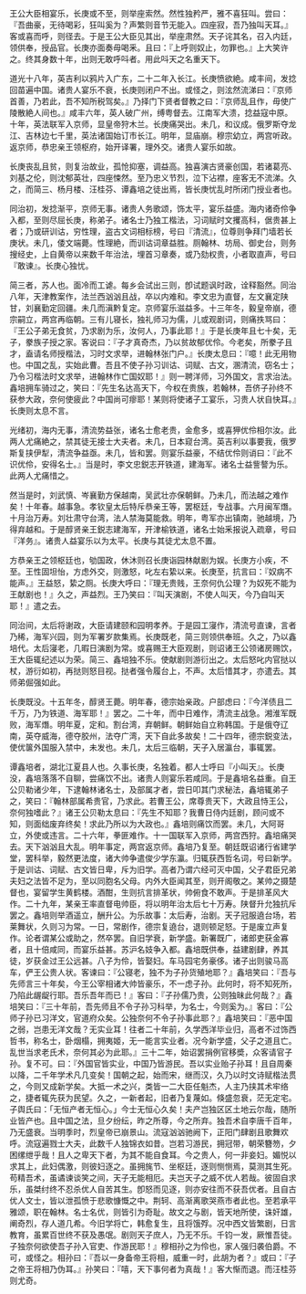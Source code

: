 <!-- { "loadSidebar": true } -->
王公大臣相宴乐，长庚或不至，则举座索然。然性独矜严，雅不喜狂叫。尝曰：『吾曲豪，无待喝彩，狂叫奚为？声繁则音节无能入。四座寂，吾乃独叫天耳。』客或喜而呼，则径去。于是王公大臣见其出，举座肃然。天子诧其名，召入内廷，领供奉，授品官。长庚亦面奏毋喝釆。且曰：『上呼则奴止，勿罪也。』上大笑许之。终其身数十年，出则无敢呼呌者。用此呌天之名重天下。

道光十八年，英吉利以鸦片入广东，二十二年入长江。长庚愤欲絶。咸丰间，发捻回苗遍中国。诸贵人宴乐不衰，长庚则闭户不出。或怪之，则泫然流涕曰：『京师首善，乃若此，吾不知所税驾矣。』乃择门下贤者督教之曰：『京师乱且作，毋使广陵散絶人间也。』咸丰六年，英人破广州，缚粤督去。江南军大溃，捻益寇中原。十年，英法联军入京师，显皇帝狩木兰。长庚痛哭出。未几，和议成。俄罗斯夺龙江、吉林边七千里，英法诸国始订市长江。明年，显庙崩。穆宗幼立，两宫听政。返京师，恭忠亲王领枢府，始开译署，理外交。诸贵人宴乐如故。

长庚丧乱且贫，则复治故业，孤怆抑塞，调益高。独喜演古贤豪创国，若诸葛亮、刘基之伦，则沈郁英壮，四座悚然。至乃忠义节烈，泣下沾襟，座客无不流涕。久之，而简三、杨月楼、汪桂芬、谭鑫培之徒出焉，皆长庚忧乱时所闭门授业者也。

同治初，发捻渐平，京师无事。诸贵人务歌颂，饰太平，宴乐益盛。海内诸奇伶争入都，至则尽屈长庚，称弟子。诸名士乃独工楷法，习词赋时文攫高科，倨贵甚上者；乃或研训诂，穷性理，盗古文词相标榜，号曰『清流』，位尊则争拜门墙若长庚状。未几，倭文端薨。性理絶，而训诂词章益胜。厕翰林、坊局、御史台，则务搜经史，上自黄帝以来数千年治法，埋首习章奏，或乃劾权贵，小者取直声，号曰『敢谏』。长庚心独忧。

简三者，苏人也。面冷而工谑。每乡会试出三则，卽试题讽时政，诠释豁然。同治八年，天津教案作，法兰西汹汹且战，卒以内难和。李文忠为直督，左文襄定陕甘，刘襄勤定回疆。未几而滇黔复定。京师宴乐滋益多。十三年冬，毅皇帝崩，德宗嗣立，两宫再临朝。三有儿寝长，独礼师习为儒，儿或观剧词，则痛抶骂曰：『王公子弟无食贫，乃求剧为乐，汝何人，乃事此耶！』于是长庚年且七十矣，无子，豢族子授之家。客说曰：『子才真奇杰，乃以贫故郁优伶。今老矣，所豢子且才，盍请名师授楷法，习时文求举，进翰林张门户。』长庚太息曰：『噫！此无用物也。中国之乱，实始此曹。吾且不使子孙习训诂、词赋、古文，溷清流，窃名士；乃令习楷法时文求举，进翰林作亡国奴耶！』则一聘洋师，习外国文，言求治法。鑫培拥车骑过之，笑曰：『先生名达高天下，今权在贵族，若翰林，吾侪子孙终不获参大政，奈何使疲此？中国尚可瘳耶！某则将使诸子工宴乐，习贵人状自快耳。』长庚则太息不言。

光绪初，海内无事，清流势益张，诸名士愈老贵，金愈多，或喜狎优伶相尔汝。此两人尤痛絶之，禁其徒无接士大夫者。未几，日本窥台湾。英吉利以事要我，俄罗斯复挟伊犁，清流争益亟。未几，皆和罢。则宴乐益豪，不结优伶则诮曰：『此不识优伶，安得名士。』当是时，李文忠鋭志开铁道，建海军。诸名士益訾謷为乐。此两人尤痛惜之。

然当是时，刘武慎、岑襄勤方保越南，吴武壮亦保朝鲜。乃未几，而法越之难作矣！十年春。越事急。孝钦皇太后特斥恭亲王等，罢枢廷，专战事。六月闽军熸。十月治万寿。刘壮肃守台湾，法人禁海莫能救。明年，粤军亦出镇南，驰越境，乃得弃越和。于是醇贤亲王鋭志建海军，开津榆铁道，诸名士始釆报说入疏章，号曰『洋务』。诸贵人益宴乐以为太平。长庚与其徒尤太息不置。

方恭亲王之领枢廷也，劬国政，休沐则召长庚诣园林献剧为娱。长庚方小疾，不至。王性固坦怡，方虑外交，则激怒，叱左右絷以来。长庚至，抗言曰：『奴病不能声。』王益怒，絷之厕。长庚大呼曰：『理无贵贱，王奈何仇公理？为奴死不能为王献剧也！』久之，声益烈。王乃笑曰：『叫天演剧，不使人叫天，今乃自叫天耶！』遣之去。

同治间，太后将谢政，大臣请建颐和园明孝养。于是园工寖作，清流号直谏，言者乃稀，海军兴园，则为军署岁款集焉。长庚既老，简三则领供奉班。久之，乃以鑫培代。太后寖老，几暇日演剧为常。或喜赐王大臣观剧，则诏诸王公领诸房赐饮，王大臣辄纪述以为荣。简三、鑫培独不乐。使献剧则游衍出之。太后怒叱内官挞以杖，游衍如初，再挞则怒目视。挞者强令履台上，不声。太后惜其才，亦遣去。其师弟倔强如此。

长庚既没。十五年冬，醇贤王薨。明年春，德宗始亲政。户部虑曰：『今洋债且二千万，乃为铁道、海军耶！』罢之。二十年，而中日难作，清流主战急。湘淮军既败，海军熸。明年夏，定和。割台湾，弃朝鲜。朝鲜始自立称韩国。于是俄夺辽南，英夺威海，德夺胶州，法夺广湾，天下自此多故矣！二十四年，德宗鋭变法，使优箧外国服入禁中，未发也。未几，太后三临朝，天子入居瀛台，事辄罢。

谭鑫培者，湖北江夏县人也。久事长庚，名独着。都人士呼曰『小叫天』。长庚没，鑫培落落不自聊，尝痛饮不出。诸贵人则宴乐若咸同。于是鑫培名益重。自王公贝勒诸少年，下逮翰林诸名士，及部属才者，尝日叩其门求秘法，鑫培辄弟子之，笑曰：『翰林部属希贵官，乃求此。若曹王公，席尊贵天下，大政且恃王公，奈何独嗜此？』诸王公贝勒太息曰：『先生不知耶？我曹日侍内廷剧，顾问或不知，则面绌废弃终矣！求此乃所以为大政也。』鑫培则痛饮而罢。未几，大阿哥立，外使或违言。二十六年，拳匪难作。十一国联军入京师，两宫西狩。鑫培痛哭去。天下汹汹且大乱。明年事定，两宫返京师。鑫培乃复至。朝廷既诏诸行省建学堂，罢科举，毅然更法度，诸大帅争遣俊少学东瀛。归辄获西哲名词，号曰新学。于是训诂、词赋、古文皆日卑，斥为旧学。高者乃谓六经可灭中国，父子君臣兄弟夫妇之法皆不足为，至以同胞名父母。内外大臣闻其至，则开阁敬之。某帅之摄楚督也，宴留学生黄鹤楼。酒酣，生则抗言排革状，帅俯食不敢声。于是排革风大作。二十九年，某亲王率直督电帅臣，将以明年治太后七十万寿。陕督升允独抗斥罢之。鑫培则举酒遥立，酬升公。为乐故事：太后寿，治剧。天子冠服遶台场，若莱舞状，久则习为常。一日，常剧作，德宗复遶台，退则顿足怒。于是废立声复作。论者谓某公或助之，然卒罢。自旧学衰，新学盛。新署既广，诸郎吏获金寡者，且十倍咸同，而宴乐益甚。苏沪名妓争入都。鑫培既供奉，益建剧肆，养其徒，岁获金过王公远甚。八子为伶，皆娶妇。车马园宅务豪侈。诸子出则骏马高车，俨王公贵人状。客谏曰：『公寝老，独不为子孙货殖地耶？』鑫培笑曰：『吾与先师言三十年矣，今王公宰相诸大帅皆豪乐，不一虑子孙。此何时，将不知死所，乃陷此龌龊行耶。吾乐吾年而已！』客曰：『子孙儒乃贵，公则独昧此何哉？』鑫培笑曰：『三十年前，吾先师且不令子孙习科举，为名士，今则奚为。』客曰：『公师子孙已习洋文，官道府众矣。公独奈何不令子孙事此耶？』鑫培笑曰：『恶中国之弱，岂患无洋文哉？无实业耳！往者二十年前，久学西洋毕业归，高者不过饰西哲书，称名士，卧烟榻，拥夷姬，无一能言实业者。况今新学盛，父子之道且亡。乱世当求老氏术，奈何其必为此耶。』三十二年，始诏罢捐例官移奬，众客请官子孙。复不可。曰：『外国官皆实业，中国乃皆游民。吾以实业贻子孙耳！且自周秦以降，二千年学术凡几变矣！国朝之起，始而宋，继而汉，久乃以时文诗赋楷法贯之，今则又成新学矣。大抵一术之兴，类皆一二大臣任魁杰，人主乃挟其术牢络之，捷者辄先获为民望。久之，一新者起，旧者乃复蔑如。倏盛忽衰，茫无定宅。子舆氏曰：「无恒产者无恒心。」今士无恒心久矣！夫产岂独区区土地云尔哉，随所业皆产也。且中国之法，旦夕纷纭，昨之所尊，今之所弃。独吾术自李唐千百年，乃无盛衰。当明季时，烈皇帝已崩景山。流寇汹汹驰阙下，正阳门肆剧且歌舞欢呼。流寇遍戮士大夫，此数千人独锦衣如昔。岂若习游民，拥冠带，朝荣簪笏，夕困缧绁乎哉！且人之卑天下者，为其不能自食耳。今之贵人，何一非妾妇。媚悦以求其上，此妇偶激，则彼妇逐之。虽拥旄节、坐枢廷，逐则恻恻焉，莫测其生死。苟精吾术，虽谲谏谈笑之间，天子无能相厄。夫岂天子之威不优人若哉。彼固自求乐，虽桀纣终不忍杀优人自苦其生。卽怒而见逐，则亦安往而不获吾优者。且自古优人文士，皆以泄孤愤于悲歌慷慨之中。荆轲、高渐离歌哭燕市者此也。至若承平雅颂，职在翰林。名士名优，则皆引为奇耻。故文之与剧，皆天地所使，诛奸雄，阐奇烈，存人道几希。今旧学将亡，韩愈复生，且将饿殍。况中西文皆繁剧，日言教育，虽累百世终不获及愚氓。剧则天子庶人，乃无不乐。千钧一发，厥惟吾徒。子独奈何欲使吾子孙入官吏、作游民耶！』穆相孙之为伶也，家人强归袭伯爵。不可，或怪之。相孙曰：『吾以一身备帝王将相，威重一时，此胡为者？』或曰：『子之帝王将相乃伪耳。』孙笑曰：『嘻，天下事何者为真哉！』客大惭而退。而汪桂芬则尤奇。

